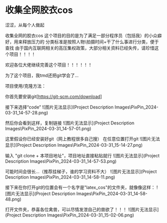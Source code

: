 # 收集全网胶衣cos

涩涩，从每个人做起

收集全网的胶衣cos
这个项目的目的是为了满足一部分程序员（包括我）的小众癖好，用来释放压力的
分类标准是按照人物\拍摄时间+干了什么事进行分类，便于查找
由于国内互联网相关的高压集权政策，大部分相关资料已经失传，请珍惜这个项目！！！！

欢迎各位大佬继续完善这个项目！！！！！！

为了这个项目，我tmd还把git学会了...

项目使用/克隆方法：

你首先要安装git[https://git-scm.com/download]

接下来选择“code”
![图片无法显示](Project Description Images\PixPin_2024-03-31_14-57-28.png)

然后你会看到这样，复制链接
![图片无法显示](Project Description Images\PixPin_2024-03-31_14-57-01.png)

这里假设你已经安装好git（网上教程很多自己搜）
在任意位置打开git
![图片无法显示](Project Description Images\PixPin_2024-03-31_15-14-27.png)

输入 "git clone + 本项目地址"，项目地址直接粘贴就行
![图片无法显示](Project Description Images\PixPin_2024-03-31_14-57-53.png)

可能时间会很长...（推荐挂梯子，谁的学习资料不大）
![图片无法显示](Project Description Images\PixPin_2024-03-31_14-58-11.png)

接下来在你打开git的位置会有一个名字是"latex_cos"的文件夹，就像像这样：
![图片无法显示](Project Description Images\PixPin_2024-03-31_14-58-48.png)

打开文件夹，恭喜各位禽兽，可以尽情发泄自己的兽欲了！！！
![图片无法显示](Project Description Images\PixPin_2024-03-31_15-02-06.png)


